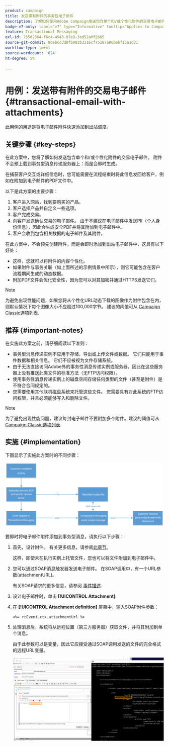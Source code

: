```yaml
---
product: campaign
title: 发送带有附件的事务性电子邮件
description: 了解如何使用Adobe Campaign发送包含单个和/或个性化附件的交易电子邮件
badge-v7-only: label="v7" type="Informative" tooltip="Applies to Campaign Classic v7 only"
feature: Transactional Messaging
exl-id: 755d2364-f6c4-4943-97e8-3ed52a0f2665
source-git-commit: 8debcd3d8fb883b3316cf75187a86bebf15a1d31
workflow-type: tm+mt
source-wordcount: '624'
ht-degree: 5%

---
```


# 用例：发送带有附件的交易电子邮件 {#transactional-email-with-attachments}



此用例的用途是将电子邮件附件快速添加到出站调度。

## 关键步骤 {#key-steps}

在此方案中，您将了解如何发送包含单个和/或个性化附件的交易电子邮件。 附件不会预上载到事务型消息传递服务器上：而是会即时生成。

在捕获客户交互或详细信息时，您可能需要在流程结束时将此信息发回给客户，例如在附加到电子邮件的PDF文件中。

以下是此方案的主要步骤：

1. 客户进入网站，找到要购买的产品。
1. 客户选择产品并自定义一些选项。
1. 客户完成交易。
1. 向客户发送确认交易的电子邮件。 由于不建议在电子邮件中发送PII（个人身份信息），因此会生成安全PDF并将其附加到电子邮件中。
1. 客户会收到包含相关数据的电子邮件及其附件。

在此方案中，不会预先创建附件，而是会即时添加到出站电子邮件中，这具有以下好处：

* 这样，您就可以将附件的内容个性化。
* 如果附件与事务关联（如上面所述的示例情景中所示），则它可能包含在客户流程期间生成的动态数据。
* 附加PDF文件会优化安全性，因为您可以对其加密并通过HTTPS发送它们。

>[!NOTE]
>
>为避免出现性能问题，如果您将从个性化URL动态下载的图像作为附件包含在内，则默认情况下每个图像大小不应超过100,000字节。 建议的阈值可从 [Campaign Classic选项列表](../../installation/using/configuring-campaign-options.md#delivery).

## 推荐 {#important-notes}

在实施此方案之前，请仔细阅读以下准则：

* 事务型消息传递实例不应用于存储、导出或上传文件或数据。 它们只能用于事件数据和相关信息。 它们不应被视为文件存储系统。
* 由于无法直接访问Adobe外的事务性消息传递实例或服务器，因此在这些服务器上没有推送此类文件的标准方法（无FTP访问权限）。
* 使用事务性消息传递实例上的磁盘空间存储任何类型的文件（甚至是附件）是不符合合同规定的。
* 您需要使用其他联机磁盘系统来托管这些文件。 您需要具有对此系统的FTP访问权限，并且必须能够写入和删除文件。

>[!NOTE]
>
>为了避免出现性能问题，建议每封电子邮件不要附加多个附件。建议的阈值可从 [Campaign Classic选项列表](../../installation/using/configuring-campaign-options.md#delivery).

## 实施 {#implementation}

下图显示了实施此方案时的不同步骤：

![](assets/message-center-uc1.png)

要即时将电子邮件附件添加到事务型消息，请执行以下步骤：

1. 首先，设计附件。 有关更多信息，请参阅[此章节](../../delivery/using/attaching-files.md#attach-a-personalized-file)。

   这样，即使未在执行实例上托管文件，您也可以将文件附加到电子邮件中。

1. 您可以通过SOAP消息触发器发送电子邮件。 在SOAP调用中，有一个URL参数(attachmentURL)。

   有关SOAP请求的更多信息，请参阅 [事件描述](../../message-center/using/event-description.md).

1. 设计电子邮件时，单击 **[!UICONTROL Attachment]**.

1. 在 **[!UICONTROL Attachment definition]** 屏幕中，输入SOAP附件参数：

   ```
   <%= rtEvent.ctx.attachmentUrl %>
   ```

1. 处理消息后，系统将从远程位置（第三方服务器）获取文件，并将其附加到单个消息。

   由于此参数可以是变量，因此它应接受通过SOAP调用发送的文件的完全格式的远程URL变量。

   ![](assets/message-center-uc2.png)
